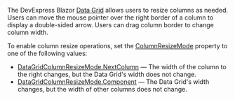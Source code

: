 The DevExpress Blazor [Data Grid](https://docs.devexpress.com/Blazor/DevExpress.Blazor.DxDataGrid-1) allows users to resize columns as needed. Users can move the mouse pointer over the right border of a column to display a double-sided arrow. Users can drag column border to change column width.

To enable column resize operations, set the [ColumnResizeMode](https://docs.devexpress.com/Blazor/DevExpress.Blazor.DxDataGrid-1.ColumnResizeMode) property to one of the following values:

*   [DataGridColumnResizeMode.NextColumn](https://docs.devexpress.com/Blazor/DevExpress.Blazor.DataGridColumnResizeMode) — The width of the column to the right changes, but the Data Grid's width does not change.
*   [DataGridColumnResizeMode.Component](https://docs.devexpress.com/Blazor/DevExpress.Blazor.DataGridColumnResizeMode) — The Data Grid's width changes, but the width of other columns does not change.
